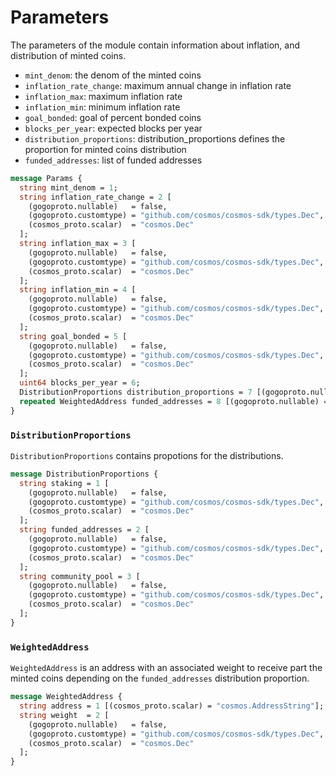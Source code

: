 <!--
order: 3
-->

# Parameters

The parameters of the module contain information about inflation, and distribution of minted coins.

- `mint_denom`: the denom of the minted coins
- `inflation_rate_change`: maximum annual change in inflation rate
- `inflation_max`: maximum inflation rate
- `inflation_min`: minimum inflation rate
- `goal_bonded`: goal of percent bonded coins
- `blocks_per_year`: expected blocks per year
- `distribution_proportions`: distribution_proportions defines the proportion for minted coins distribution
- `funded_addresses`: list of funded addresses

```proto
message Params {
  string mint_denom = 1;
  string inflation_rate_change = 2 [
    (gogoproto.nullable)   = false,
    (gogoproto.customtype) = "github.com/cosmos/cosmos-sdk/types.Dec",
    (cosmos_proto.scalar)  = "cosmos.Dec"
  ];
  string inflation_max = 3 [
    (gogoproto.nullable)   = false,
    (gogoproto.customtype) = "github.com/cosmos/cosmos-sdk/types.Dec",
    (cosmos_proto.scalar)  = "cosmos.Dec"
  ];
  string inflation_min = 4 [
    (gogoproto.nullable)   = false,
    (gogoproto.customtype) = "github.com/cosmos/cosmos-sdk/types.Dec",
    (cosmos_proto.scalar)  = "cosmos.Dec"
  ];
  string goal_bonded = 5 [
    (gogoproto.nullable)   = false,
    (gogoproto.customtype) = "github.com/cosmos/cosmos-sdk/types.Dec",
    (cosmos_proto.scalar)  = "cosmos.Dec"
  ];
  uint64 blocks_per_year = 6;
  DistributionProportions distribution_proportions = 7 [(gogoproto.nullable) = false];
  repeated WeightedAddress funded_addresses = 8 [(gogoproto.nullable) = false];
}
```

### `DistributionProportions`

`DistributionProportions` contains propotions for the distributions.

```proto
message DistributionProportions {
  string staking = 1 [
    (gogoproto.nullable)   = false,
    (gogoproto.customtype) = "github.com/cosmos/cosmos-sdk/types.Dec",
    (cosmos_proto.scalar)  = "cosmos.Dec"
  ];
  string funded_addresses = 2 [
    (gogoproto.nullable)   = false,
    (gogoproto.customtype) = "github.com/cosmos/cosmos-sdk/types.Dec",
    (cosmos_proto.scalar)  = "cosmos.Dec"
  ];
  string community_pool = 3 [
    (gogoproto.nullable)   = false,
    (gogoproto.customtype) = "github.com/cosmos/cosmos-sdk/types.Dec",
    (cosmos_proto.scalar)  = "cosmos.Dec"
  ];
}
```

### `WeightedAddress`

`WeightedAddress` is an address with an associated weight to receive part the minted coins depending on the `funded_addresses` distribution proportion.

```proto
message WeightedAddress {
  string address = 1 [(cosmos_proto.scalar) = "cosmos.AddressString"];
  string weight  = 2 [
    (gogoproto.nullable)   = false,
    (gogoproto.customtype) = "github.com/cosmos/cosmos-sdk/types.Dec",
    (cosmos_proto.scalar)  = "cosmos.Dec"
  ];
}
```
